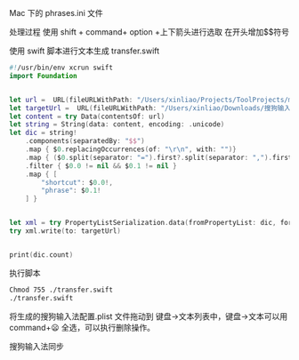 Mac 下的 phrases.ini 文件

处理过程
使用 shift + command+ option +上下箭头进行选取
在开头增加$$符号

使用 swift 脚本进行文本生成 transfer.swift

```swift
#!/usr/bin/env xcrun swift
import Foundation


let url =  URL(fileURLWithPath: "/Users/xinliao/Projects/ToolProjects/macemoji/phrases.ini")
let targetUrl =  URL(fileURLWithPath: "/Users/xinliao/Downloads/搜狗输入法配置.plist")
let content = try Data(contentsOf: url)
let string = String(data: content, encoding: .unicode)
let dic = string!
    .components(separatedBy: "$$")
    .map { $0.replacingOccurrences(of: "\r\n", with: "")}
    .map { ($0.split(separator: "=").first?.split(separator: ",").first, $0.split(separator: "=").last) }
    .filter { $0.0 != nil && $0.1 != nil }
    .map { [
        "shortcut": $0.0!,
        "phrase": $0.1!
    ] }


let xml = try PropertyListSerialization.data(fromPropertyList: dic, format: .xml, options: 0)
try xml.write(to: targetUrl)


print(dic.count)
```

执行脚本

```bash
Chmod 755 ./transfer.swift
./transfer.swift

```

将生成的搜狗输入法配置.plist 文件拖动到 键盘->文本列表中，键盘->文本可以用 command+😦 全选，可以执行删除操作。

搜狗输入法同步
